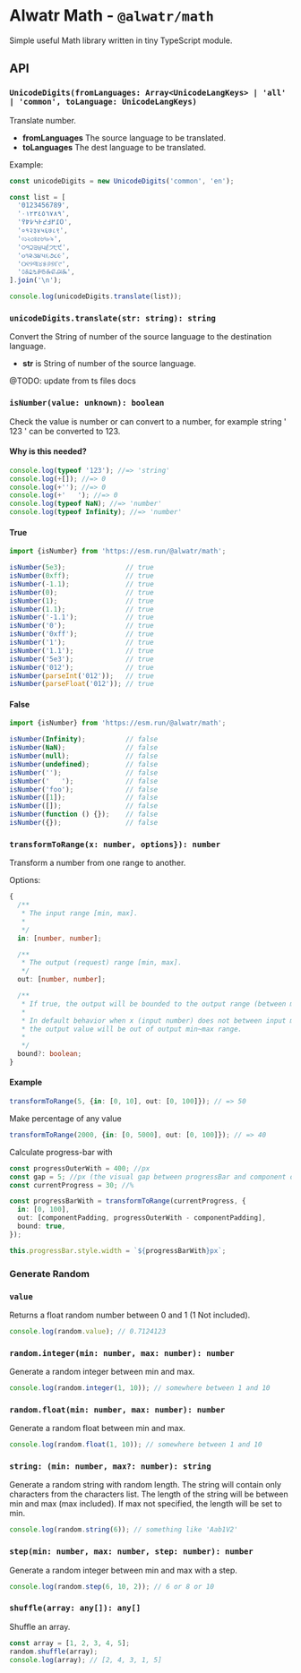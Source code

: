# Alwatr Math - `@alwatr/math`

Simple useful Math library written in tiny TypeScript module.

## API

### `UnicodeDigits(fromLanguages: Array<UnicodeLangKeys> | 'all' | 'common', toLanguage: UnicodeLangKeys)`

Translate number.

- **fromLanguages** The source language to be translated.
- **toLanguages** The dest language to be translated.

Example:

```ts
const unicodeDigits = new UnicodeDigits('common', 'en');

const list = [
  '0123456789',
  '٠١٢٣٤٥٦٧٨٩',
  '߀߁߂߃߄߅߆߇߈߉',
  '०१२३४५६७८९',
  '০১২৩৪৫৬৭৮৯',
  '੦੧੨੩੪੫੬੭੮੯',
  '૦૧૨૩૪૫૬૭૮૯',
  '୦୧୨୩୪୫୬୭୮୯',
  '௦௧௨௩௪௫௬௭௮௯',
].join('\n');

console.log(unicodeDigits.translate(list));
```

### `unicodeDigits.translate(str: string): string`

Convert the String of number of the source language to the destination language.

- **str** is String of number of the source language.

@TODO: update from ts files docs

### `isNumber(value: unknown): boolean`

Check the value is number or can convert to a number, for example string ' 123 ' can be converted to 123.

#### Why is this needed?

```ts
console.log(typeof '123'); //=> 'string'
console.log(+[]); //=> 0
console.log(+''); //=> 0
console.log(+'   '); //=> 0
console.log(typeof NaN); //=> 'number'
console.log(typeof Infinity); //=> 'number'
```

#### True

<!-- prettier-ignore -->
```ts
import {isNumber} from 'https://esm.run/@alwatr/math';

isNumber(5e3);               // true
isNumber(0xff);              // true
isNumber(-1.1);              // true
isNumber(0);                 // true
isNumber(1);                 // true
isNumber(1.1);               // true
isNumber('-1.1');            // true
isNumber('0');               // true
isNumber('0xff');            // true
isNumber('1');               // true
isNumber('1.1');             // true
isNumber('5e3');             // true
isNumber('012');             // true
isNumber(parseInt('012'));   // true
isNumber(parseFloat('012')); // true
```

#### False

<!-- prettier-ignore -->
```ts
import {isNumber} from 'https://esm.run/@alwatr/math';

isNumber(Infinity);          // false
isNumber(NaN);               // false
isNumber(null);              // false
isNumber(undefined);         // false
isNumber('');                // false
isNumber('   ');             // false
isNumber('foo');             // false
isNumber([1]);               // false
isNumber([]);                // false
isNumber(function () {});    // false
isNumber({});                // false
```

### `transformToRange(x: number, options}): number`

Transform a number from one range to another.

Options:

```ts
{
  /**
   * The input range [min, max].
   *
   */
  in: [number, number];

  /**
   * The output (request) range [min, max].
   */
  out: [number, number];

  /**
   * If true, the output will be bounded to the output range (between min and max).
   *
   * In default behavior when x (input number) does not between input min~max range,
   * the output value will be out of output min~max range.
   *
   */
  bound?: boolean;
}
```

#### Example

```ts
transformToRange(5, {in: [0, 10], out: [0, 100]}); // => 50
```

Make percentage of any value

```ts
transformToRange(2000, {in: [0, 5000], out: [0, 100]}); // => 40
```

Calculate progress-bar with

```ts
const progressOuterWith = 400; //px
const gap = 5; //px (the visual gap between progressBar and component outer).
const currentProgress = 30; //%

const progressBarWith = transformToRange(currentProgress, {
  in: [0, 100],
  out: [componentPadding, progressOuterWith - componentPadding],
  bound: true,
});

this.progressBar.style.width = `${progressBarWith}px`;
```

### Generate Random

### `value`

Returns a float random number between 0 and 1 (1 Not included).

```ts
console.log(random.value); // 0.7124123
```

### `random.integer(min: number, max: number): number`

Generate a random integer between min and max.

```ts
console.log(random.integer(1, 10)); // somewhere between 1 and 10
```

### `random.float(min: number, max: number): number`

Generate a random float between min and max.

```ts
console.log(random.float(1, 10)); // somewhere between 1 and 10
```

### `string: (min: number, max?: number): string`

Generate a random string with random length.
The string will contain only characters from the characters list.
The length of the string will be between min and max (max included).
If max not specified, the length will be set to min.

```ts
console.log(random.string(6)); // something like 'Aab1V2'
```

### `step(min: number, max: number, step: number): number`

Generate a random integer between min and max with a step.

```ts
console.log(random.step(6, 10, 2)); // 6 or 8 or 10
```

### `shuffle(array: any[]): any[]`

Shuffle an array.

```ts
const array = [1, 2, 3, 4, 5];
random.shuffle(array);
console.log(array); // [2, 4, 3, 1, 5]
```

